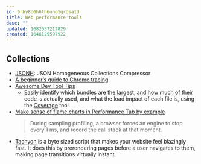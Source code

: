 ```yaml
---
id: 9rhy8o6h6lh6oho1grdsa1d
title: Web performance tools
desc: ""
updated: 1682057212829
created: 1646129597922
---
```


## Collections

- [JSONH](https://github.com/WebReflection/JSONH): JSON Homogeneous Collections Compressor
- [A beginner’s guide to Chrome tracing](https://nolanlawson.com/2022/10/26/a-beginners-guide-to-chrome-tracing/)
- [Awesome Dev Tool Tips](https://dev.to/lissy93/awesome-dev-tool-tips-32oo)
  - Easily identify which bundles are the largest, and how much of their code is actually used, and what the load impact of each file is, using the [Coverage](https://developer.chrome.com/docs/devtools/coverage/) tool.
- [Make sense of flame charts in Performance Tab by example](https://calendar.perfplanet.com/2022/make-sense-of-flame-charts-in-performance-tab-by-example/)
  > During sampling profiling, a browser forces an engine to stop every 1 ms, and record the call stack at that moment.
- [Tachyon](https://github.com/weebney/tachyon) is a byte sized script that makes your website feel blazingly fast. It does this by prerendering pages before a user navigates to them, making page transitions virtually instant.
